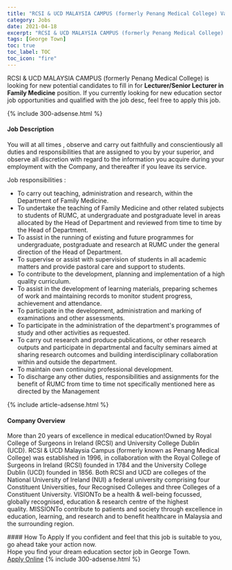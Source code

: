 ```yaml
---
title: "RCSI & UCD MALAYSIA CAMPUS (formerly Penang Medical College) Vacancies Lecturer/Senior Lecturer in Family Medicine" 
category: Jobs 
date: 2021-04-18 
excerpt: "RCSI & UCD MALAYSIA CAMPUS (formerly Penang Medical College) is currently looking for suitable person to fill in the Lecturer/Senior Lecturer in Family Medicine which positioned at George Town" 
tags: [George Town] 
toc: true 
toc_label: TOC 
toc_icon: "fire" 
--- 
```


<p>RCSI & UCD MALAYSIA CAMPUS (formerly Penang Medical College) is looking for new potential candidates to fill in for <b>Lecturer/Senior Lecturer in Family Medicine</b> position. If you currently looking for new education sector job opportunities and qualified with the job desc, feel free to apply this job.
</p>{% include 300-adsense.html %} 
<div><div><h4>Job Description</h4></div><div><div><span><div><p>You will at all times , observe and carry out faithfully and conscientiously all duties and responsibilities that are assigned to you by your superior, and observe all discretion with regard to the information you acquire during your employment with the Company, and thereafter if you leave its service.</p><p>Job responsibilities :</p><ul><li>To carry out teaching, administration and research, within the Department of Family Medicine.</li><li>To undertake the teaching of Family Medicine and other related subjects to students of RUMC, at undergraduate and postgraduate level in areas allocated by the Head of Department and reviewed from time to time by the Head of Department.</li><li>To assist in the running of existing and future programmes for undergraduate, postgraduate and research at RUMC under the general direction of the Head of Department.</li><li>To supervise or assist with supervision of students in all academic matters and provide pastoral care and support to students.</li><li>To contribute to the development, planning and implementation of a high quality curriculum.</li><li>To assist in the development of learning materials, preparing schemes of work and maintaining records to monitor student progress, achievement and attendance.</li><li>To participate in the development, administration and marking of examinations and other assessments.</li><li>To participate in the administration of the department's programmes of study and other activities as requested.</li><li>To carry out research and produce publications, or other research outputs and participate in departmental and faculty seminars aimed at sharing research outcomes and building interdisciplinary collaboration within and outside the department.</li><li>To maintain own continuing professional development.</li><li>To discharge any other duties, responsibilities and assignments for the benefit of RUMC from time to time not specifically mentioned here as directed by the Management</li></ul></div></span></div></div></div> 
{% include article-adsense.html %} 
<div><div><h4>Company Overview</h4></div><div><div><span><div><p>More than 20 years of excellence in medical education!Owned by Royal College of Surgeons in Ireland (RCSI) and University College Dublin (UCD).&#160;RCSI &amp; UCD Malaysia Campus (formerly known as Penang Medical College) was established in 1996, in collaboration with the Royal College of Surgeons in Ireland (RCSI)&#160;founded in 1784 and the University College Dublin (UCD) founded in 1856. Both RCSI and UCD are colleges of the National University of Ireland (NUI)&#160;a federal university comprising four Constituent Universities, four Recognised Colleges and three Colleges of a Constituent University.&#160;VISIONTo be a health &amp; well-being focussed, globally recognised, education &amp; research centre of the highest quality.&#160;MISSIONTo contribute to patients and society through excellence in education, learning, and research and to benefit healthcare in Malaysia and the surrounding region.</p></div></span></div></div></div> 
#### How To Apply 
If you confident and feel that this job is suitable to you, go ahead take your action now. <br/> 
Hope you find your dream education sector job in George Town. <br/> 
<a href="https://www.jobstreet.com.my/en/job/lecturer-senior-lecturer-in-family-medicine-4537895?jobId=jobstreet-my-job-4537895" class="btn btn--info" target="_blank" rel="nofollow noopenner">Apply Online</a> 
{% include 300-adsense.html %} 